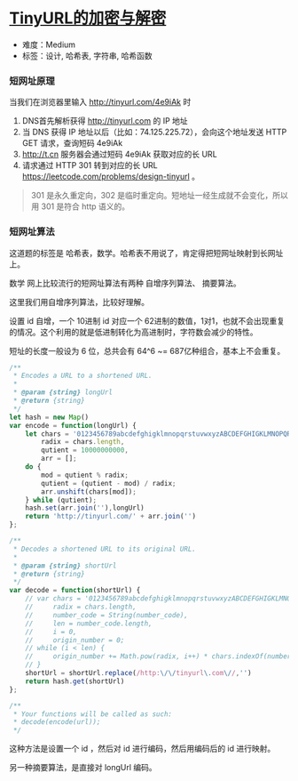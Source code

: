 # [TinyURL的加密与解密](https://leetcode-cn.com/problems/encode-and-decode-tinyurl/)

- 难度：Medium
- 标签：设计, 哈希表, 字符串, 哈希函数

###  短网址原理

当我们在浏览器里输入 http://tinyurl.com/4e9iAk 时

1. DNS首先解析获得 http://tinyurl.com 的 IP 地址
2. 当 DNS 获得 IP 地址以后（比如：74.125.225.72），会向这个地址发送 HTTP GET 请求，查询短码 4e9iAk
3. http://t.cn 服务器会通过短码 4e9iAk 获取对应的长 URL
4. 请求通过 HTTP 301 转到对应的长 URL https://leetcode.com/problems/design-tinyurl 。
> 301 是永久重定向，302 是临时重定向。短地址一经生成就不会变化，所以用 301 是符合 http 语义的。

### 短网址算法

这道题的标签是 哈希表，数学。哈希表不用说了，肯定得把短网址映射到长网址上。

数学 网上比较流行的短网址算法有两种 自增序列算法、 摘要算法。

这里我们用自增序列算法，比较好理解。

设置 id 自增，一个 10进制 id 对应一个 62进制的数值，1对1，也就不会出现重复的情况。这个利用的就是低进制转化为高进制时，字符数会减少的特性。

短址的长度一般设为 6 位，总共会有 64^6 ~= 687亿种组合，基本上不会重复。

```js
/**
 * Encodes a URL to a shortened URL.
 *
 * @param {string} longUrl
 * @return {string}
 */
let hash = new Map()
var encode = function(longUrl) {
    let chars = '0123456789abcdefghigklmnopqrstuvwxyzABCDEFGHIGKLMNOPQRSTUVWXYZ-~'.split(''),
        radix = chars.length,
        qutient = 10000000000,   
        arr = [];
    do {
        mod = qutient % radix;
        qutient = (qutient - mod) / radix;
        arr.unshift(chars[mod]);
    } while (qutient);
    hash.set(arr.join(''),longUrl)
    return 'http://tinyurl.com/' + arr.join('')
};

/**
 * Decodes a shortened URL to its original URL.
 *
 * @param {string} shortUrl
 * @return {string}
 */
var decode = function(shortUrl) {
    // var chars = '0123456789abcdefghigklmnopqrstuvwxyzABCDEFGHIGKLMNOPQRSTUVWXYZ-~',
    //     radix = chars.length,
    //     number_code = String(number_code),
    //     len = number_code.length,
    //     i = 0,
    //     origin_number = 0;
    // while (i < len) {
    //     origin_number += Math.pow(radix, i++) * chars.indexOf(number_code.charAt(len - i) || 0);
    // }
    shortUrl = shortUrl.replace(/http:\/\/tinyurl\.com\//,'')
    return hash.get(shortUrl)
};

/**
 * Your functions will be called as such:
 * decode(encode(url));
 */
 ```

这种方法是设置一个 id ，然后对 id 进行编码，然后用编码后的 id 进行映射。

另一种摘要算法，是直接对 longUrl 编码。
